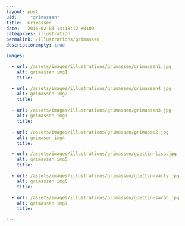 ```yaml
---
layout: post
uid:     "grimassen"
title:  Grimassen
date:   2016-02-03 14:18:12 +0100
categories: illustration
permalink: /illustrations/grimassen
descriptionempty: true

images:

  - url: /assets/images/illustrations/grimassen/grimassen1.jpg
    alt: grimassen img1
    title:

  - url: /assets/images/illustrations/grimassen/grimassen4.jpg
    alt: grimassen img2
    title:

  - url: /assets/images/illustrations/grimassen/grimassen3.jpg
    alt: grimassen img3
    title:

  - url: /assets/images/illustrations/grimassen/grimasse2.jpg
    alt: grimasen img4
    title:

  - url: /assets/images/illustrations/grimassen/goettin-lisa.jpg
    alt: grimassen img5
    title:

  - url: /assets/images/illustrations/grimassen/goettin-vally.jpg
    alt: grimassen img6
    title:

  - url: /assets/images/illustrations/grimassen/goettin-sarah.jpg
    alt: grimassen img7
    title:

---
```

